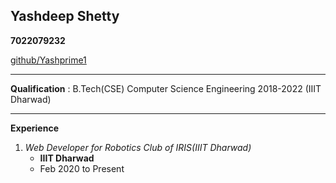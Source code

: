 **<h2>Yashdeep Shetty</h2>**

**7022079232**

[github/Yashprime1](https://github.com/Yashprime1)

<hr>

**Qualification**
: B.Tech(CSE) Computer Science Engineering
    2018-2022 (IIIT Dharwad)

<hr>

**Experience**
1. _Web Developer for Robotics Club of IRIS(IIIT Dharwad)_
    * **IIIT Dharwad**
    * Feb 2020 to Present
